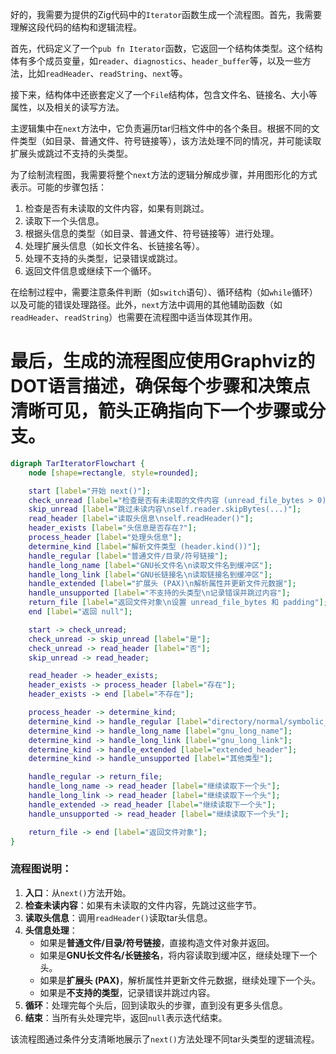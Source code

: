 好的，我需要为提供的Zig代码中的`Iterator`函数生成一个流程图。首先，我需要理解这段代码的结构和逻辑流程。

首先，代码定义了一个`pub fn Iterator`函数，它返回一个结构体类型。这个结构体有多个成员变量，如`reader`、`diagnostics`、`header_buffer`等，以及一些方法，比如`readHeader`、`readString`、`next`等。

接下来，结构体中还嵌套定义了一个`File`结构体，包含文件名、链接名、大小等属性，以及相关的读写方法。

主逻辑集中在`next`方法中，它负责遍历tar归档文件中的各个条目。根据不同的文件类型（如目录、普通文件、符号链接等），该方法处理不同的情况，并可能读取扩展头或跳过不支持的头类型。

为了绘制流程图，我需要将整个`next`方法的逻辑分解成步骤，并用图形化的方式表示。可能的步骤包括：

1. 检查是否有未读取的文件内容，如果有则跳过。
2. 读取下一个头信息。
3. 根据头信息的类型（如目录、普通文件、符号链接等）进行处理。
4. 处理扩展头信息（如长文件名、长链接名等）。
5. 处理不支持的头类型，记录错误或跳过。
6. 返回文件信息或继续下一个循环。

在绘制过程中，需要注意条件判断（如`switch`语句）、循环结构（如`while`循环）以及可能的错误处理路径。此外，`next`方法中调用的其他辅助函数（如`readHeader`、`readString`）也需要在流程图中适当体现其作用。

最后，生成的流程图应使用Graphviz的DOT语言描述，确保每个步骤和决策点清晰可见，箭头正确指向下一个步骤或分支。
================================================
```dot
digraph TarIteratorFlowchart {
    node [shape=rectangle, style=rounded];

    start [label="开始 next()"];
    check_unread [label="检查是否有未读取的文件内容 (unread_file_bytes > 0)"];
    skip_unread [label="跳过未读内容\nself.reader.skipBytes(...)"];
    read_header [label="读取头信息\nself.readHeader()"];
    header_exists [label="头信息是否存在?"];
    process_header [label="处理头信息"];
    determine_kind [label="解析文件类型 (header.kind())"];
    handle_regular [label="普通文件/目录/符号链接"];
    handle_long_name [label="GNU长文件名\n读取文件名到缓冲区"];
    handle_long_link [label="GNU长链接名\n读取链接名到缓冲区"];
    handle_extended [label="扩展头 (PAX)\n解析属性并更新文件元数据"];
    handle_unsupported [label="不支持的头类型\n记录错误并跳过内容"];
    return_file [label="返回文件对象\n设置 unread_file_bytes 和 padding"];
    end [label="返回 null"];

    start -> check_unread;
    check_unread -> skip_unread [label="是"];
    check_unread -> read_header [label="否"];
    skip_unread -> read_header;

    read_header -> header_exists;
    header_exists -> process_header [label="存在"];
    header_exists -> end [label="不存在"];

    process_header -> determine_kind;
    determine_kind -> handle_regular [label="directory/normal/symbolic_link"];
    determine_kind -> handle_long_name [label="gnu_long_name"];
    determine_kind -> handle_long_link [label="gnu_long_link"];
    determine_kind -> handle_extended [label="extended_header"];
    determine_kind -> handle_unsupported [label="其他类型"];

    handle_regular -> return_file;
    handle_long_name -> read_header [label="继续读取下一个头"];
    handle_long_link -> read_header [label="继续读取下一个头"];
    handle_extended -> read_header [label="继续读取下一个头"];
    handle_unsupported -> read_header [label="继续读取下一个头"];

    return_file -> end [label="返回文件对象"];
}
```

### 流程图说明：
1. **入口**：从`next()`方法开始。
2. **检查未读内容**：如果有未读取的文件内容，先跳过这些字节。
3. **读取头信息**：调用`readHeader()`读取tar头信息。
4. **头信息处理**：
   - 如果是**普通文件/目录/符号链接**，直接构造文件对象并返回。
   - 如果是**GNU长文件名/长链接名**，将内容读取到缓冲区，继续处理下一个头。
   - 如果是**扩展头 (PAX)**，解析属性并更新文件元数据，继续处理下一个头。
   - 如果是**不支持的类型**，记录错误并跳过内容。
5. **循环**：处理完每个头后，回到读取头的步骤，直到没有更多头信息。
6. **结束**：当所有头处理完毕，返回`null`表示迭代结束。

该流程图通过条件分支清晰地展示了`next()`方法处理不同tar头类型的逻辑流程。